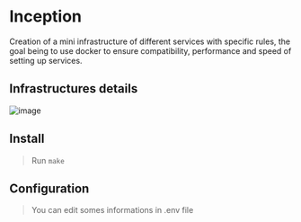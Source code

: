 # Inception
Creation of a mini infrastructure of different services with specific rules, the goal being to use docker to ensure compatibility, performance and speed of setting up services.

## Infrastructures details
![image](https://i.imgur.com/WPINiOV.png)

## Install
> Run ```make```

## Configuration
> You can edit somes informations in .env file
